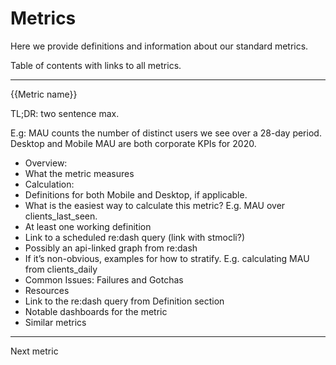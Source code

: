 # Metrics

Here we provide definitions and information about our standard metrics.

Table of contents with links to all metrics.

-----

{{Metric name}}

TL;DR: two sentence max.

E.g: MAU counts the number of distinct users we see over a 28-day period. Desktop and Mobile MAU are both corporate KPIs for 2020.

 - Overview:
  - What the metric measures
 - Calculation:
  - Definitions for both Mobile and Desktop, if applicable.
  - What is the easiest way to calculate this metric? E.g. MAU over clients_last_seen.
  - At least one working definition
  - Link to a scheduled re:dash query (link with stmocli?)
  - Possibly an api-linked graph from re:dash
  - If it’s non-obvious, examples for how to stratify. E.g. calculating MAU from clients_daily
 - Common Issues: Failures and Gotchas
 - Resources
  - Link to the re:dash query from Definition section
  - Notable dashboards for the metric
  - Similar metrics

 ----

 Next metric
